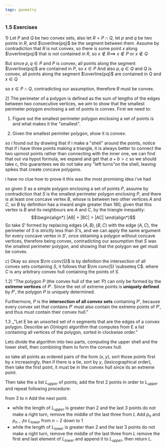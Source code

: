 ```yaml
---
tags: geometry
---
```


### 1.5 Exercises

$1)$ Let $P$ and $Q$ be two convex sets, also let $R = P \cap Q$, let $p$ and $q$ be two points in $R$, and $\overline{pq}$ be the segment between them. Assume by contradiction that $R$ is not convex, so there is some point $x$ along $\overline{pq}$ that is not contained in $R$, so $x \notin R \implies$ $x\notin P$ or $x \notin Q$

But since $p, q \in P$ and $P$ is convex, all points along the segment $\overline{pq}$ are contained in $P$, so $x \in P$
And also $p, q \in Q$ and $Q$ is convex, all points along the segment $\overline{pq}$ are contained in $Q$ and $x \in Q$

so $x \in P \cap Q$, contradicting our assumption, therefore $R$ must be convex.

$2)$ The perimeter of a polygon is defined as the sum of lengths of the edges between two consecutive vertices, we aim to show that the smallest perimeter polygon enclosing a set of points is convex. First we need to:

1. Figure out the smallest perimeter polygon enclosing a set of points is and what makes it the "smallest".

2. Given the smallest perimiter polygon, show it is convex.

so i found out by drawing that if i make a "shell" around the points, notice that if i have three points making a triangle, it is always better to connect the two upmost points rather than connecting with the inner one, we can find that out via hypot formula, we expand and get that $a + b > c$ so we should take c, this guarantees we do not take any "left turns"on the shell, leaving spikes that create concave polygons.

i have no clue how to prove it this was the most promising idea i've had

so given $S$ as a simple polygon enclosing a set of points $P$, assume by contradiction that $S$ is the smallest perimeter polygon enclosing $P$, and there is at least one concave vertex $B$, whose is between two other vertices $A$ and $C$, so $B$ by definition has a inward angle greater than 180, given that this vertex is $B$ and its neighbours are $A$ and $C$, by the triangle inequality:
$$\begin{align*}
|AB| + |BC| > |AC|
\end{align*}$$
So take $S'$ formed by replacing edges $(A,B), (B,C)$ with the edge $(A,C)$, the perimeter of $S$ is strictly less than $S$'s, and we can apply the same argument for every concave vertex in $S'$, once obtaining a polygon without concave vertices, therefore being convex, contradicting our assumption that $S$ was the smallest perimeter polygon, and showing that the polygon we get must be convex.

$c)$ Okay so since $\rm conv(S)$ is by definition the intersection of all convex sets containing $S$, it follows that $\rm conv(S) \subseteq C$. where $C$ is any arbitrary convex hull containing the points of $S$.

$1.2)$ "The polygon $P$ (the convex hull of the set $'P$) can only be formed by the **extreme vertices** of $P'$. Since the set of extreme points is **uniquely defined** by $P′$, the polygon $P$ is uniquely determined.

Furthermore, $P$ is the **intersection of all convex sets** containing $P'$, because every convex set that contains $P'$ must also contain the extreme points of $P'$, and thus must contain their convex hull."


$1.3$ _"Let E be an unsorted set of n segments that are the edges of a convex polygon. Describe an $O(n log n)$ algorithm that computes from E a list containing all vertices of the polygon, sorted in clockwise order."

Lets divide the algorithm into two parts, computing the upper shell and the lower shell, then combining them to form the convex hull.

so take all points as ordered pairs of the form $(x,y)$, sort those points first by $x$ increasingly, then if there is a tie, sort by $y$, (lexicographical order),  then take the first point, it must be in the convex hull since its an extreme point.

Then take the a list $L_{upper}$ of points, add the first 2 points in order to $L_{upper}$ and repeat following procedure:

from $3$ to $n$
Add the next point.
- while the length of $L_{upper}$ is greater than $2$ and the last $3$ points do not make a right turn, remove the middle of the last three from $L$
Add $p_{n}$ and $p_{n-1}$to $L_{lower}$
from $n-2$ down to $1$
- while the length of $L_{lower}$ is greater than $2$ and the last $3$ points do not make a right turn, remove the middle of the last three from $L$
remove the first and last element of  $L_{lower}$ and append it to $L_{upper}$, then return $L$.
